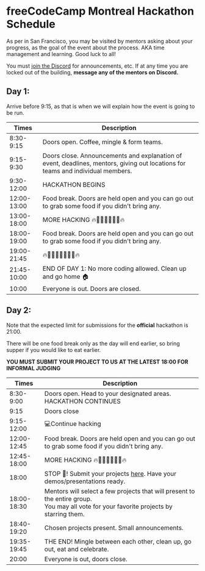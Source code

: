 # freeCodeCamp Montreal Hackathon Schedule

As per in San Francisco, you may be visited by mentors asking about your progress, as the goal of the event about the process. AKA time management and learning. Good luck to all!

You must [join the Discord](https://discord.gg/WZB4AuS) for announcements, etc. If at any time you are locked out of the building, **message any of the mentors on Discord.**

## Day 1:

Arrive before 9:15, as that is when we will explain how the event is going to be run.

| Times | Description |
| -- | -- |
| 8:30-9:15 | Doors open. Coffee, mingle &amp; form teams. |
| 9:15-9:30 | Doors close. Announcements and explanation of event, deadlines, mentors, giving out locations for teams and individual members. |
| 9:30-12:00 | HACKATHON BEGINS |
| 12:00-13:00 | Food break. Doors are held open and you can go out to grab some food if you didn&#39;t bring any. |
| 13:00-18:00 | MORE HACKING 🔥👩‍💻👩‍💻👨‍💻🔥 |
| 18:00-19:00 | Food break. Doors are held open and you can go out to grab some food if you didn&#39;t bring any. |
| 19:00-21:45 | 🔥🚒👩‍💻👨‍💻👨‍💻🔥 |
| 21:45-10:00 | END OF DAY 1: No more coding allowed. Clean up and go home 🏠 |
| 10:00 | Everyone is out. Doors are closed. |

##

##

## Day 2:

Note that the expected limit for submissions for the **official** hackathon is 21:00.

There will be one food break only as the day will end earlier, so bring supper if you would like to eat earlier.

**YOU MUST SUBMIT YOUR PROJECT TO US**  **AT THE LATEST**  **18:00 FOR INFORMAL JUDGING**

| Times | Description |
| -- | -- |
| 8:30-9:00 | Doors open. Head to your designated areas. HACKATHON CONTINUES  |
| 9:15 | Doors close |
| 9:15-12:00 | 💻Continue hacking |
| 12:00-12:45 | Food break. Doors are held open and you can go out to grab some food if you didn&#39;t bring any. |
| 12:45-18:00 | MORE HACKING 🔥👩‍💻👩‍💻👨‍💻🔥 |
| 18:00 | STOP 🛑! Submit your projects [here](https://github.com/freeCodeCamp-Montreal/hackathon-2018/blob/master/Submissions.md). Have your demos/presentations ready. |
| 18:00-18:30 | Mentors will select a few projects that will present to the entire group. <br> You may all vote for your favorite projects by starring them. |
| 18:40-19:20 | Chosen projects present. Small announcements. |
| 19:35-19:45 | THE END! Mingle between each other, clean up, go out, eat and celebrate. |
| 20:00 | Everyone is out, doors close. |
